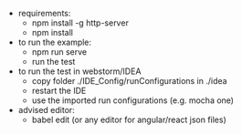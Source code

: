 * requirements:
	* npm install -g http-server
	* npm install
* to run the example:
	* npm run serve
	* run the test
* to run the test in webstorm/IDEA
	* copy folder ./IDE_Config/runConfigurations in ./idea
	* restart the IDE
	* use the imported run configurations (e.g. mocha one)
* advised editor:
	* babel edit (or any editor for angular/react json files) 
	
	                                               	